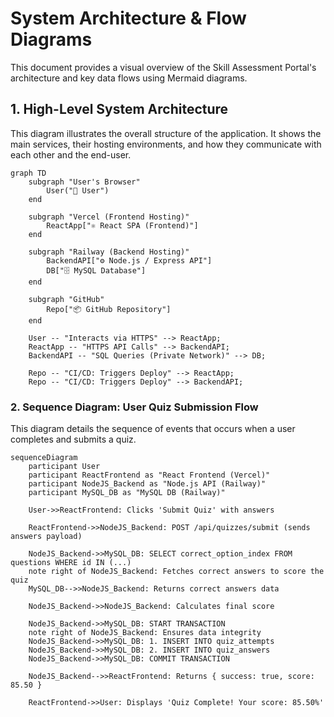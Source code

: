 # System Architecture & Flow Diagrams

This document provides a visual overview of the Skill Assessment Portal's architecture and key data flows using Mermaid diagrams.

## 1. High-Level System Architecture

This diagram illustrates the overall structure of the application. It shows the main services, their hosting environments, and how they communicate with each other and the end-user.

```mermaid
graph TD
    subgraph "User's Browser"
        User("👤 User")
    end

    subgraph "Vercel (Frontend Hosting)"
        ReactApp["⚛️ React SPA (Frontend)"]
    end

    subgraph "Railway (Backend Hosting)"
        BackendAPI["⚙️ Node.js / Express API"]
        DB["🗄️ MySQL Database"]
    end
    
    subgraph "GitHub"
        Repo["📦 GitHub Repository"]
    end

    User -- "Interacts via HTTPS" --> ReactApp;
    ReactApp -- "HTTPS API Calls" --> BackendAPI;
    BackendAPI -- "SQL Queries (Private Network)" --> DB;
    
    Repo -- "CI/CD: Triggers Deploy" --> ReactApp;
    Repo -- "CI/CD: Triggers Deploy" --> BackendAPI;
 ```
### 2. Sequence Diagram: User Quiz Submission Flow

This diagram details the sequence of events that occurs when a user completes and submits a quiz.

```mermaid
sequenceDiagram
    participant User
    participant ReactFrontend as "React Frontend (Vercel)"
    participant NodeJS_Backend as "Node.js API (Railway)"
    participant MySQL_DB as "MySQL DB (Railway)"

    User->>ReactFrontend: Clicks 'Submit Quiz' with answers
    
    ReactFrontend->>NodeJS_Backend: POST /api/quizzes/submit (sends answers payload)
    
    NodeJS_Backend->>MySQL_DB: SELECT correct_option_index FROM questions WHERE id IN (...)
    note right of NodeJS_Backend: Fetches correct answers to score the quiz
    MySQL_DB-->>NodeJS_Backend: Returns correct answers data
    
    NodeJS_Backend->>NodeJS_Backend: Calculates final score
    
    NodeJS_Backend->>MySQL_DB: START TRANSACTION
    note right of NodeJS_Backend: Ensures data integrity
    NodeJS_Backend->>MySQL_DB: 1. INSERT INTO quiz_attempts
    NodeJS_Backend->>MySQL_DB: 2. INSERT INTO quiz_answers
    NodeJS_Backend->>MySQL_DB: COMMIT TRANSACTION
    
    NodeJS_Backend-->>ReactFrontend: Returns { success: true, score: 85.50 }
    
    ReactFrontend->>User: Displays 'Quiz Complete! Your score: 85.50%'

```




